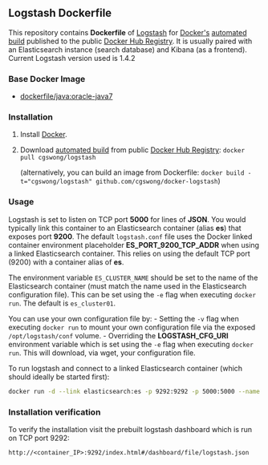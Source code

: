 ## Logstash Dockerfile

This repository contains **Dockerfile** of [Logstash](http://www.elasticsearch.org/) for [Docker's](https://www.docker.com/) [automated build](https://registry.hub.docker.com/u/cgswong/logstash/) published to the public [Docker Hub Registry](https://registry.hub.docker.com/).
It is usually paired with an Elasticsearch instance (search database) and Kibana (as a frontend). Current Logstash version used is 1.4.2

### Base Docker Image

* [dockerfile/java:oracle-java7](http://dockerfile.github.io/#/java)

### Installation

1. Install [Docker](https://www.docker.com/).

2. Download [automated build](https://registry.hub.docker.com/u/cgswong/logstash/) from public [Docker Hub Registry](https://registry.hub.docker.com/): `docker pull cgswong/logstash`

   (alternatively, you can build an image from Dockerfile: `docker build -t="cgswong/logstash" github.com/cgswong/docker-logstash`)

### Usage
Logstash is set to listen on TCP port **5000** for lines of **JSON**. You would typically link this container to an Elasticsearch container (alias **es**) that exposes port **9200**. The default `logstash.conf` file uses the Docker linked container environment placeholder **ES_PORT_9200_TCP_ADDR** when using a linked Elasticsearch container. This relies on using the default TCP port (9200) with a container alias of **es**.

The environment variable `ES_CLUSTER_NAME` should be set to the name of the Elasticsearch container (must match the name used in the Elasticsearch configuration file). This can be set using the `-e` flag when executing `docker run`. The default is `es_cluster01`.

You can use your own configuration file by:
    - Setting the `-v` flag when executing `docker run` to mount your own configuration file via the exposed `/opt/logstash/conf` volume.
    - Overriding the **LOGSTASH_CFG_URI** environment variable which is set using the `-e` flag when executing `docker run`. This will download, via wget, your configuration file.

To run logstash and connect to a linked Elasticsearch container (which should ideally be started first):
```sh
docker run -d --link elasticsearch:es -p 9292:9292 -p 5000:5000 --name logstash cgswong/logstash
```

### Installation verification
To verify the installation visit the prebuilt logstash dashboard which is run on TCP port 9292:
```
http://<container_IP>:9292/index.html#/dashboard/file/logstash.json
```
